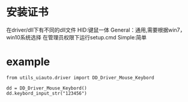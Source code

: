 # 安装证书
在driver/dll下有不同的dll文件
HID:键鼠一体
General：通用,需要根据win7，win10系统选择 在管理员权限下运行setup.cmd
Simple:简单

# example
```
from utils_uiauto.driver import DD_Driver_Mouse_Keybord 

dd = DD_Driver_Mouse_Keybord()
dd.keybord_input_str("123456")


